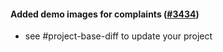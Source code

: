 #### Added demo images for complaints ([#3434](https://github.com/shopsys/shopsys/pull/3434))

- see #project-base-diff to update your project
